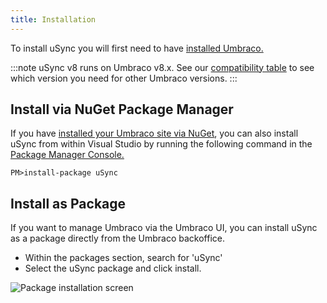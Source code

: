 ```yaml
---
title: Installation
---
```


To install uSync you will first need to have [installed Umbraco.](https://our.umbraco.com/documentation/Fundamentals/Setup/Install/)

:::note
uSync v8 runs on Umbraco v8.x. See our [compatibility table](versions) to see which version you need for other Umbraco versions. 
:::


## Install via NuGet Package Manager 
If you have [installed your Umbraco site via NuGet](https://our.umbraco.com/documentation/Fundamentals/Setup/Install/install-umbraco-with-nuget), you can also install uSync from within Visual Studio by running the following command in the [Package Manager Console.](https://docs.microsoft.com/en-us/nuget/consume-packages/install-use-packages-powershell)

```cli
PM>install-package uSync
```

## Install as Package 
If you want to manage Umbraco via the Umbraco UI, you can install uSync as a package directly from the Umbraco backoffice. 

- Within the packages section, search for 'uSync' 
- Select the uSync package and click install.

![Package installation screen](package-install.png)
 
